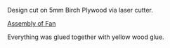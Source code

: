 Design cut on 5mm Birch Plywood via laser cutter.

[Assembly of Fan](https://github.com/ebredder/Solder-Exhaust-Fan/blob/master/Pics/FanAssembly.jpg)

Everything was glued together with yellow wood glue. 
